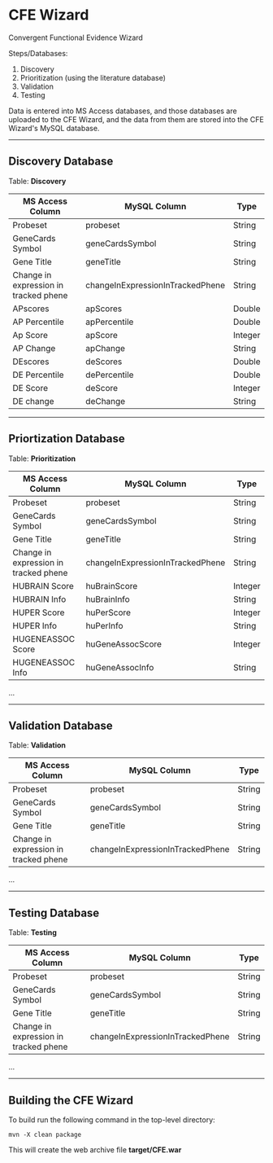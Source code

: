CFE Wizard
============================================

Convergent Functional Evidence Wizard

Steps/Databases:

1. Discovery
2. Prioritization (using the literature database)
3. Validation
4. Testing

Data is entered into MS Access databases, and those databases are uploaded to the CFE Wizard,
and the data from them are stored into the CFE Wizard's MySQL database.

---

Discovery Database
---------------------

Table: **Discovery**

| MS Access Column                      | MySQL Column                        | Type       |
| ------------------------------------- | ----------------------------------- |----------- |
| Probeset                              | probeset                            | String     |
| GeneCards Symbol                      | geneCardsSymbol                     | String     |
| Gene Title                            | geneTitle                           | String     |
| Change in expression in tracked phene | changeInExpressionInTrackedPhene    | String     |
| APscores                              | apScores                            | Double     |
| AP Percentile                         | apPercentile                        | Double     |
| Ap Score                              | apScore                             | Integer    |
| AP Change                             | apChange                            | String     |
| DEscores                              | deScores                            | Double     |
| DE Percentile                         | dePercentile                        | Double     |
| DE Score                              | deScore                             | Integer    |
| DE change                             | deChange                            | String     |
 

---

Priortization Database
----------------------

 Table: **Prioritization**
 
 
| MS Access Column                      | MySQL Column                        | Type       |
| ------------------------------------- | ----------------------------------- |----------- |
| Probeset                              | probeset                            | String     |
| GeneCards Symbol                      | geneCardsSymbol                     | String     |
| Gene Title                            | geneTitle                           | String     |
| Change in expression in tracked phene | changeInExpressionInTrackedPhene    | String     |
| HUBRAIN Score                         | huBrainScore                        | Integer    |
| HUBRAIN Info                          | huBrainInfo                         | String     | 
| HUPER Score                           | huPerScore                          | Integer    |
| HUPER Info                            | huPerInfo                           | String     | 
| HUGENEASSOC Score                     | huGeneAssocScore                    | Integer    |
| HUGENEASSOC Info                      | huGeneAssocInfo                     | String     | 
 
...

---

Validation Database
-------------------


Table: **Validation**

| MS Access Column                      | MySQL Column                        | Type       |
| ------------------------------------- | ----------------------------------- |----------- |
| Probeset                              | probeset                            | String     |
| GeneCards Symbol                      | geneCardsSymbol                     | String     |
| Gene Title                            | geneTitle                           | String     |
| Change in expression in tracked phene | changeInExpressionInTrackedPhene    | String     |

...


---

Testing Database
----------------

Table: **Testing**
 

| MS Access Column                      | MySQL Column                        | Type       |
| ------------------------------------- | ----------------------------------- |----------- |
| Probeset                              | probeset                            | String     |
| GeneCards Symbol                      | geneCardsSymbol                     | String     |
| Gene Title                            | geneTitle                           | String     |
| Change in expression in tracked phene | changeInExpressionInTrackedPhene    | String     |

...


---

Building the CFE Wizard
-------------------------------

To build run the following command in the top-level directory:

    mvn -X clean package

This will create the web archive file **target/CFE.war**

